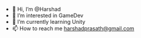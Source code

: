 - 👋 Hi, I’m @Harshad
- 👀 I’m interested in GameDev
- 🌱 I’m currently learning Unity
- 📫 How to reach me harshadprasath@gmail.com

<!---
Harshad15634/Harshad15634 is a ✨ special ✨ repository because its `README.md` (this file) appears on your GitHub profile.
You can click the Preview link to take a look at your changes.
--->
